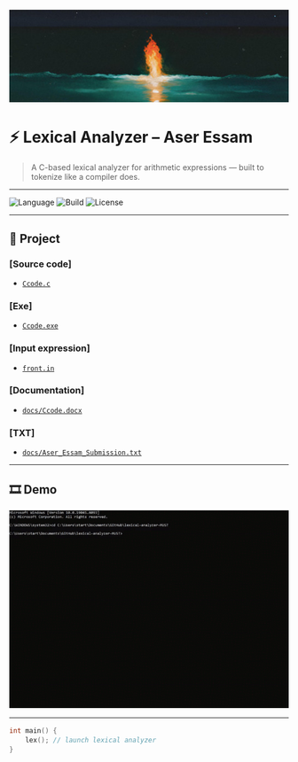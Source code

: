 ![banner](docs/banner.jpg)

# ⚡ Lexical Analyzer – Aser Essam

> A C-based lexical analyzer for arithmetic expressions — built to tokenize like a compiler does.

---

![Language](https://img.shields.io/badge/language-C-blue.svg)
![Build](https://img.shields.io/badge/build-success-brightgreen)
![License](https://img.shields.io/badge/license-MIT-purple)

---

## 📁 Project

### [Source code]
- [`Ccode.c`](Ccode.c)

### [Exe]
- [`Ccode.exe`](Ccode.exe)

### [Input expression]
- [`front.in`](front.in)

### [Documentation]
- [`docs/Ccode.docx`](docs/Ccode.docx)

### [TXT]
- [`docs/Aser_Essam_Submission.txt`](docs/Aser_Essam_Submission.txt)

---

## 🎞️ Demo

![Demo Output](docs/demo.gif)


---


```c
int main() {
    lex(); // launch lexical analyzer
}
